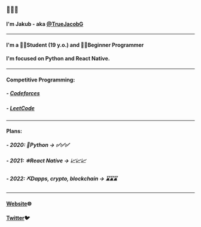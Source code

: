 ### 👋👋👋
#### I'm Jakub - aka [@TrueJacobG][twitter]

---

#### I'm a 👨‍🎓Student (19 y.o.) and 👨‍💻Beginner Programmer
#### I'm focused on Python and React Native.

---

#### Competitive Programming:
##### - [Codeforces][codeforces-website]
##### - [LeetCode][leetcode-website]

---

#### Plans:
##### - 2020: 🐍Python -> ✅✅✅
##### - 2021: ⚛️React Native -> 📈📈📈
##### - 2022: ⛏️Dapps, crypto, blockchain -> ⌛⌛⌛

---

#### [Website][website]🌐
#### [Twitter][twitter]🐦


[website]: https://truejacobg.github.io/WEB/
[twitter]: https://twitter.com/TrueJacobG
[codeforces-website]: https://codeforces.com/submissions/TrueJacobG
[leetcode-website]: https://leetcode.com/TrueJacobG/
